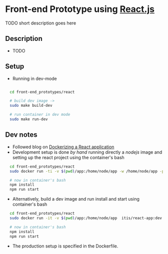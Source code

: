 # Front-end Prototype using [React.js](https://reactjs.org/)

 TODO short description goes here

## Description
  - TODO


## Setup

 - Running in dev-mode
``` bash

  cd front-end_prototypes/react

  # build dev image ->
  sudo make build-dev

  # run container in dev mode
  sudo make run-dev
```


## Dev notes
 - Followed blog on [Dockerizing a React application](https://medium.com/ai2-blog/dockerizing-a-react-application-3563688a2378)
 - Development setup is done *by hand*  running directly a *nodejs* image and setting up the react project using the container's bash
```bash
  cd front-end_prototypes/react
  sudo docker run -ti -v $(pwd)/app:/home/node/app -w /home/node/app -p 6001:6001 --rm node:7.8.0 bash

  # now in container's bash
  npm install
  npm run start
```
 - Alternatively, build a dev image and run install and start using container's bash
 ```bash
   cd front-end_prototypes/react
   sudo docker run -it -v $(pwd)/app:/home/node/app  itis/react-app:dev /bin/bash

   # now in container's bash
   npm install
   npm run start
 ```



 - The production setup is specified in the Dockerfile.
